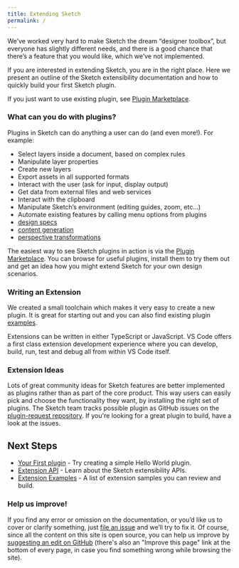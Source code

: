 ```yaml
---
title: Extending Sketch
permalink: /
---
```


We’ve worked very hard to make Sketch the dream “designer toolbox”, but everyone has slightly different needs, and there is a good chance that there’s a feature that you would like, which we’ve not implemented.

If you are interested in extending Sketch, you are in the right place. Here we present an outline of the Sketch extensibility documentation and how to quickly build your first Sketch plugin.

If you just want to use existing plugin, see [Plugin Marketplace](https://sketchapp.com/extensions/plugins/).

### What can you do with plugins?

Plugins in Sketch can do anything a user can do (and even more!). For example:

- Select layers inside a document, based on complex rules
- Manipulate layer properties
- Create new layers
- Export assets in all supported formats
- Interact with the user (ask for input, display output)
- Get data from external files and web services
- Interact with the clipboard
- Manipulate Sketch’s environment (editing guides, zoom, etc…)
- Automate existing features by calling menu options from plugins
- [design specs](https://github.com/utom/sketch-measure)
- [content generation](https://github.com/timuric/Content-generator-sketch-plugin)
- [perspective transformations](https://github.com/jamztang/MagicMirror)

The easiest way to see Sketch plugins in action is via the [Plugin Marketplace](https://sketchapp.com/extensions/plugins/). You can browse for useful plugins, install them to try them out and get an idea how you might extend Sketch for your own design scenarios.

### Writing an Extension

We created a small toolchain which makes it very easy to create a new plugin. It is great for starting out and you can also find existing plugin [examples](/examples/).

Extensions can be written in either TypeScript or JavaScript. VS Code offers a first class extension development experience where you can develop, build, run, test and debug all from within VS Code itself.

<!--

### Testing Extensions

We also have great support for writing and running tests for your plugin. You can easily create integration tests which call the Sketch APIs and test your code in a running Sketch instance.

-->

### Extension Ideas

Lots of great community ideas for Sketch features are better implemented as plugins rather than as part of the core product. This way users can easily pick and choose the functionality they want, by installing the right set of plugins. The Sketch team tracks possible plugin as GitHub issues on the [plugin-request repository](https://github.com/sketchplugins/plugin-requests/issues). If you're looking for a great plugin to build, have a look at the issues.

## Next Steps

* [Your First plugin](/guides/first-plugin) - Try creating a simple Hello World plugin.
* [Extension API](/reference/) - Learn about the Sketch extensibility APIs.
* [Extension Examples](/examples/) - A list of extension samples you can review and build.

### Help us improve!

If you find any error or omission on the documentation, or you’d like us to cover or clarify something, just [file an issue](https://github.com/BohemianCoding/developer.sketchapp.com/issues) and we’ll try to fix it. Of course, since all the content on this site is open source, you can help us improve by [suggesting an edit on GitHub]({{site.github_repo}}) (there's also an "Improve this page" link at the bottom of every page, in case you find something wrong while browsing the site).
